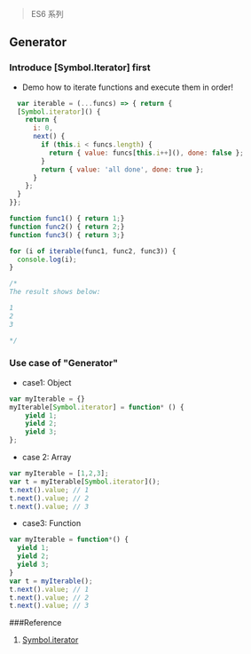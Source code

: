> ES6 系列

## Generator

### Introduce [Symbol.Iterator] first

* Demo how to iterate functions and execute them in order!
```js
  var iterable = (...funcs) => { return {
  [Symbol.iterator]() {
    return {
      i: 0,
      next() {
        if (this.i < funcs.length) {
          return { value: funcs[this.i++](), done: false };
        }
        return { value: 'all done', done: true };
      }
    };
  }
}};

function func1() { return 1;}
function func2() { return 2;}
function func3() { return 3;}

for (i of iterable(func1, func2, func3)) {
  console.log(i);
}

/*
The result shows below:

1
2
3

*/
```

### Use case of "Generator"

* case1: Object
```js
var myIterable = {}
myIterable[Symbol.iterator] = function* () {
    yield 1;
    yield 2;
    yield 3;
};

```

* case 2: Array
```js
var myIterable = [1,2,3];
var t = myIterable[Symbol.iterator]();
t.next().value; // 1
t.next().value; // 2
t.next().value; // 3
```

*  case3: Function
```js
var myIterable = function*() {
  yield 1;
  yield 2;
  yield 3;
}
var t = myIterable();
t.next().value; // 1
t.next().value; // 2
t.next().value; // 3
```


###Reference

1. [Symbol.iterator](https://developer.mozilla.org/en-US/docs/Web/JavaScript/Reference/Global_Objects/Symbol/iterator)
